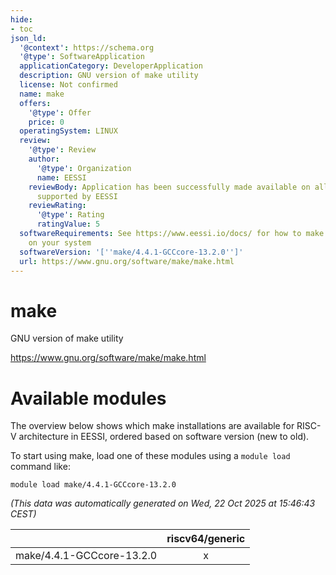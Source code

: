 ```yaml
---
hide:
- toc
json_ld:
  '@context': https://schema.org
  '@type': SoftwareApplication
  applicationCategory: DeveloperApplication
  description: GNU version of make utility
  license: Not confirmed
  name: make
  offers:
    '@type': Offer
    price: 0
  operatingSystem: LINUX
  review:
    '@type': Review
    author:
      '@type': Organization
      name: EESSI
    reviewBody: Application has been successfully made available on all architectures
      supported by EESSI
    reviewRating:
      '@type': Rating
      ratingValue: 5
  softwareRequirements: See https://www.eessi.io/docs/ for how to make EESSI available
    on your system
  softwareVersion: '[''make/4.4.1-GCCcore-13.2.0'']'
  url: https://www.gnu.org/software/make/make.html
---
```


make
====


GNU version of make utility

https://www.gnu.org/software/make/make.html
# Available modules


The overview below shows which make installations are available for RISC-V architecture in EESSI, ordered based on software version (new to old).

To start using make, load one of these modules using a `module load` command like:

```shell
module load make/4.4.1-GCCcore-13.2.0
```

*(This data was automatically generated on Wed, 22 Oct 2025 at 15:46:43 CEST)*

| |riscv64/generic|
| :---: | :---: |
|make/4.4.1-GCCcore-13.2.0|x|
